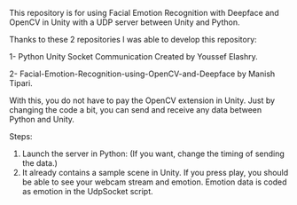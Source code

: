 
This repository is for using Facial Emotion Recognition with Deepface and OpenCV in Unity with a UDP server between Unity and Python.

Thanks to these 2 repositories I was able to develop this repository: 

1- Python Unity Socket Communication Created by Youssef Elashry.


2- Facial-Emotion-Recognition-using-OpenCV-and-Deepface by Manish Tipari.

With this, you do not have to pay the OpenCV extension in Unity. Just by changing the code a bit, you can send and receive any data between Python and Unity.

Steps:

1. Launch the server in Python: (If you want, change the timing of sending the data.)
2. It already contains a sample scene in Unity. If you press play, you should be able to see your webcam stream and emotion. Emotion data is coded as emotion in the UdpSocket script.






